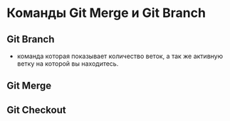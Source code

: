 # Команды Git Merge и Git Branch

## Git Branch 
- команда которая показывает количество веток, а так же активную ветку на которой вы находитесь. 

## Git Merge 

## Git Checkout